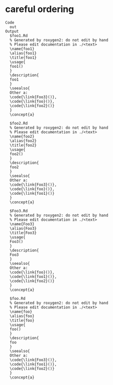 # careful ordering

    Code
      out
    Output
      $foo1.Rd
      % Generated by roxygen2: do not edit by hand
      % Please edit documentation in ./<text>
      \name{foo1}
      \alias{foo1}
      \title{foo1}
      \usage{
      foo1()
      }
      \description{
      foo1
      }
      \seealso{
      Other a: 
      \code{\link{Foo3}()},
      \code{\link{foo}()},
      \code{\link{foo2}()}
      }
      \concept{a}
      
      $foo2.Rd
      % Generated by roxygen2: do not edit by hand
      % Please edit documentation in ./<text>
      \name{foo2}
      \alias{foo2}
      \title{foo2}
      \usage{
      foo2()
      }
      \description{
      foo2
      }
      \seealso{
      Other a: 
      \code{\link{Foo3}()},
      \code{\link{foo}()},
      \code{\link{foo1}()}
      }
      \concept{a}
      
      $Foo3.Rd
      % Generated by roxygen2: do not edit by hand
      % Please edit documentation in ./<text>
      \name{Foo3}
      \alias{Foo3}
      \title{Foo3}
      \usage{
      Foo3()
      }
      \description{
      Foo3
      }
      \seealso{
      Other a: 
      \code{\link{foo}()},
      \code{\link{foo1}()},
      \code{\link{foo2}()}
      }
      \concept{a}
      
      $foo.Rd
      % Generated by roxygen2: do not edit by hand
      % Please edit documentation in ./<text>
      \name{foo}
      \alias{foo}
      \title{foo}
      \usage{
      foo()
      }
      \description{
      foo
      }
      \seealso{
      Other a: 
      \code{\link{Foo3}()},
      \code{\link{foo1}()},
      \code{\link{foo2}()}
      }
      \concept{a}
      


